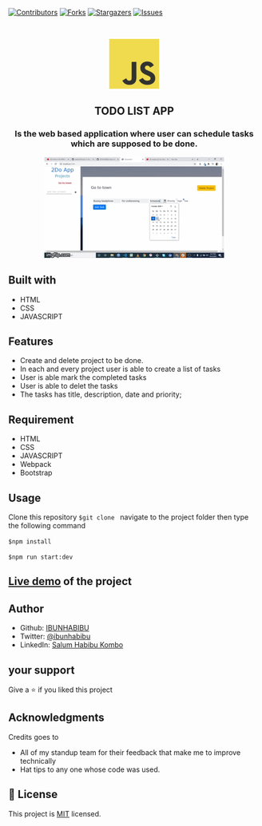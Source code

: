[![Contributors][contributors-shield]][contributors-url]
[![Forks][forks-shield]][forks-url]
[![Stargazers][stars-shield]][stars-url]
[![Issues][issues-shield]][issues-url]

<br />

<p align="center">
  <a href="git@github.com:IBUNHABIBU/todo-list.git">
    <p align="center"> <img src="https://raw.githubusercontent.com/github/explore/b7c8510756ee50efb38d1f01896e72b7a9737296/topics/javascript/javascript.png" alt="Phaser" width="100" height="100"> </p>
  </a>

  <h2 align="center">TODO LIST APP</h2>
<h3 align = "center"> Is the web based application where user can schedule tasks which are supposed to be done.</h3>
 <div align="center">
  <!-- ![screenshot](https://github.com/IBUNHABIBU/todo-list/blob/feature/src/images/todolist.gif) -->
 <img src="https://github.com/IBUNHABIBU/todo-list/blob/feature/src/images/todolist.gif" >
 </div>

## Built with
* HTML
* CSS
* JAVASCRIPT

## Features 
* Create and delete project to be done.
* In each and every project user is able to create a list of tasks
* User is able mark the completed tasks
* User is able to delet the tasks
* The tasks has title, description, date and priority;
  
## Requirement 
* HTML
* CSS
* JAVASCRIPT
* Webpack
* Bootstrap

## Usage
Clone this repository 
 `$git clone ` 
 navigate to the project folder then type the following command

 `$npm install `
 
 `$npm run start:dev`

## [Live demo](https://rawcdn.githack.com/IBUNHABIBU/todo-list/cd1daf36adc8ee0da82d1051a6378d094988e2d3/dist/index.html "Of the project") of the project

## Author
* Github: [IBUNHABIBU](https://github.com/IBUNHABIBU)
* Twitter: [@ibunhabibu](https://twitter.com/Ibunhabibu)
* LinkedIn: [Salum Habibu Kombo](https://www.linkedin.com/in/salum-habibu/)

## your support 
Give a :star: if you liked this project 

## Acknowledgments
Credits goes to

- All of my standup team for their feedback that make me to improve technically
- Hat tips to any one whose code was used.
## 📝 License
This project is [MIT](LICENCE) licensed.


<!-- MARKDOWN LINKS & IMAGES -->
<!-- https://www.markdownguide.org/basic-syntax/#reference-style-links -->
[contributors-shield]: https://img.shields.io/github/contributors/IBUNHABIBU/todo-list.svg?style=flat-square
[contributors-url]: https://github.com/IBUNHABIBU/todo-list/graphs/contributors
[forks-shield]: https://img.shields.io/github/forks/IBUNHABIBU/todo-list.svg?style=flat-square
[forks-url]: https://github.com/IBUNHABIBU/todo-list/network/members
[stars-shield]: https://img.shields.io/github/stars/IBUNHABIBU/todo-list.svg?style=flat-square
[stars-url]: https://github.com/IBUNHABIBU/todo-list/stargazers
[issues-shield]: https://img.shields.io/github/issues/IBUNHABIBU/todo-list.svg?style=flat-square
[issues-url]: https://github.com/IBUNHABIBU/todo-list/issues

